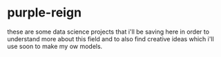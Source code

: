# purple-reign
these are some data science projects that i'll be saving here in order to understand more about this field and to also find creative ideas which i'll use soon to make my ow models. 
